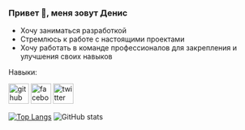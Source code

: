 ### Привет 👋, меня зовут Денис
* Хочу заниматься разработкой 
* Стремлюсь к работе с настоящими проектами 
* Хочу работать в команде профессионалов для закрепления и улучшения своих навыков  

Навыки:




[<img src='https://cdn.jsdelivr.net/npm/simple-icons@3.0.1/icons/github.svg' alt='github' height='40'>](https://github.com/RexSatanas)  [<img src='https://cdn.jsdelivr.net/npm/simple-icons@3.0.1/icons/facebook.svg' alt='facebook' height='40'>](https://www.facebook.com/https://www.facebook.com/SatanasRex)  [<img src='https://cdn.jsdelivr.net/npm/simple-icons@3.0.1/icons/twitter.svg' alt='twitter' height='40'>](https://twitter.com/RexSatanas)  

[![Top Langs](https://github-readme-stats.vercel.app/api/top-langs/?username=RexSatanas)](https://github.com/anuraghazra/github-readme-stats)
![GitHub stats](https://github-readme-stats.vercel.app/api?username=RexSatanas&show_icons=true)  


